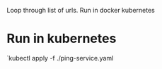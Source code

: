 Loop through list of urls. Run in docker kubernetes 

# Run in kubernetes
`kubectl apply -f ./ping-service.yaml